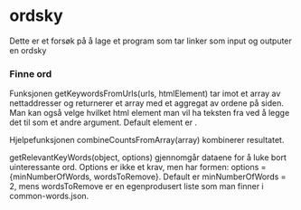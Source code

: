 # ordsky

Dette er et forsøk på å lage et program som tar linker som input og outputer en ordsky

### Finne ord
Funksjonen getKeywordsFromUrls(urls, htmlElement) tar imot et array av nettaddresser og returnerer et array med et aggregat av ordene på siden. Man kan også velge hvilket html element man vil ha teksten fra ved å legge det til som et andre argument. Default element er <body>.

Hjelpefunksjonen combineCountsFromArray(array) kombinerer resultatet.

getRelevantKeyWords(object, options) gjennomgår dataene for å luke bort uinteressante ord. Options er ikke et krav, men har formen: options = {minNumberOfWords, wordsToRemove}. Default er minNumberOfWords = 2, mens wordsToRemove er en egenprodusert liste som man finner i common-words.json.